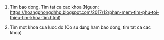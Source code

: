 1. Tim bao dong, Tim tat ca cac khoa (Nguon: https://hoangphongdhhp.blogspot.com/2017/12/phan-mem-tim-phu-toi-thieu-tim-khoa-tim.html)

2. Tim mot khoa cua luoc do (Co su dung ham bao dong, tim tat ca cac khoa)

